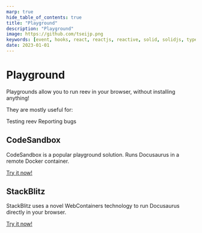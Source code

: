 ```yaml
---
marp: true
hide_table_of_contents: true
title: "Playground"
description: "Playground"
image: https://github.com/tseijp.png
keywords: [event, hooks, react, reactjs, reactive, solid, solidjs, typescript]
date: 2023-01-01
---
```


# Playground

Playgrounds allow you to run reev in your browser, without installing anything!

They are mostly useful for:

Testing reev
Reporting bugs

## CodeSandbox

CodeSandbox is a popular playground solution. Runs Docusaurus in a remote Docker container.

[Try it now!](https://codesandbox.io)

## StackBlitz

StackBlitz uses a novel WebContainers technology to run Docusaurus directly in your browser.

[Try it now!](https://https://stackblitz.com/)
